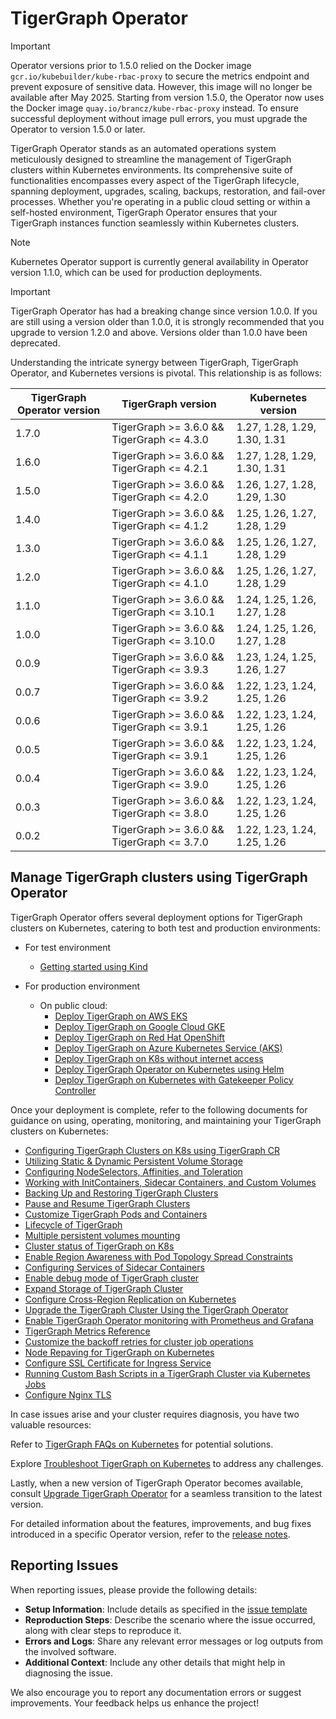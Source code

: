 # TigerGraph Operator

> [!IMPORTANT]
> Operator versions prior to 1.5.0 relied on the Docker image `gcr.io/kubebuilder/kube-rbac-proxy` to secure the metrics endpoint and prevent exposure of sensitive data. However, this image will no longer be available after May 2025. Starting from version 1.5.0, the Operator now uses the Docker image `quay.io/brancz/kube-rbac-proxy` instead. To ensure successful deployment without image pull errors, you must upgrade the Operator to version 1.5.0 or later.

TigerGraph Operator stands as an automated operations system meticulously designed to streamline the management of TigerGraph clusters within Kubernetes environments. Its comprehensive suite of functionalities encompasses every aspect of the TigerGraph lifecycle, spanning deployment, upgrades, scaling, backups, restoration, and fail-over processes. Whether you're operating in a public cloud setting or within a self-hosted environment, TigerGraph Operator ensures that your TigerGraph instances function seamlessly within Kubernetes clusters.

> [!NOTE]
> Kubernetes Operator support is currently general availability in Operator version 1.1.0, which can be used for production deployments.

> [!IMPORTANT]
> TigerGraph Operator has had a breaking change since version 1.0.0. If you are still using a version older than 1.0.0, it is strongly recommended that you upgrade to version 1.2.0 and above. Versions older than 1.0.0 have been deprecated.

Understanding the intricate synergy between TigerGraph, TigerGraph Operator, and Kubernetes versions is pivotal. This relationship is as follows:

| TigerGraph Operator version | TigerGraph version  | Kubernetes version |
|----------|----------|----------|
| 1.7.0 | TigerGraph >= 3.6.0 && TigerGraph <= 4.3.0|1.27, 1.28, 1.29, 1.30, 1.31|
| 1.6.0 | TigerGraph >= 3.6.0 && TigerGraph <= 4.2.1|1.27, 1.28, 1.29, 1.30, 1.31|
| 1.5.0 | TigerGraph >= 3.6.0 && TigerGraph <= 4.2.0|1.26, 1.27, 1.28, 1.29, 1.30|
| 1.4.0 | TigerGraph >= 3.6.0 && TigerGraph <= 4.1.2|1.25, 1.26, 1.27, 1.28, 1.29|
| 1.3.0 | TigerGraph >= 3.6.0 && TigerGraph <= 4.1.1|1.25, 1.26, 1.27, 1.28, 1.29|
| 1.2.0 | TigerGraph >= 3.6.0 && TigerGraph <= 4.1.0|1.25, 1.26, 1.27, 1.28, 1.29|
| 1.1.0 | TigerGraph >= 3.6.0 && TigerGraph <= 3.10.1|1.24, 1.25, 1.26, 1.27, 1.28|
| 1.0.0 | TigerGraph >= 3.6.0 && TigerGraph <= 3.10.0|1.24, 1.25, 1.26, 1.27, 1.28|
| 0.0.9 | TigerGraph >= 3.6.0 && TigerGraph <= 3.9.3|1.23, 1.24, 1.25, 1.26, 1.27|
| 0.0.7 | TigerGraph >= 3.6.0 && TigerGraph <= 3.9.2|1.22, 1.23, 1.24, 1.25, 1.26|
| 0.0.6 | TigerGraph >= 3.6.0 && TigerGraph <= 3.9.1|1.22, 1.23, 1.24, 1.25, 1.26|
| 0.0.5 | TigerGraph >= 3.6.0 && TigerGraph <= 3.9.1|1.22, 1.23, 1.24, 1.25, 1.26|
| 0.0.4 | TigerGraph >= 3.6.0 && TigerGraph <= 3.9.0|1.22, 1.23, 1.24, 1.25, 1.26|
| 0.0.3 | TigerGraph >= 3.6.0 && TigerGraph <= 3.8.0|1.22, 1.23, 1.24, 1.25, 1.26|
| 0.0.2 | TigerGraph >= 3.6.0 && TigerGraph <= 3.7.0|1.22, 1.23, 1.24, 1.25, 1.26|

## Manage TigerGraph clusters using TigerGraph Operator

TigerGraph Operator offers several deployment options for TigerGraph clusters on Kubernetes, catering to both test and production environments:

- For test environment

  - [Getting started using Kind](docs/02-get-started/get_started.md)

- For production environment

  - On public cloud:
    - [Deploy TigerGraph on AWS EKS](docs/03-deploy/tigergraph-on-eks.md)
    - [Deploy TigerGraph on Google Cloud GKE](docs/03-deploy/tigergraph-on-gke.md)
    - [Deploy TigerGraph on Red Hat OpenShift](docs/03-deploy/tigergraph-on-openshift.md)
    - [Deploy TigerGraph on Azure Kubernetes Service (AKS)](docs/03-deploy/tigergraph-on-aks.md)
    - [Deploy TigerGraph on K8s without internet access](docs/03-deploy/deploy-without-internet.md)
    - [Deploy TigerGraph Operator on Kubernetes using Helm](docs/03-deploy/deploy-operator-with-helm.md)
    - [Deploy TigerGraph on Kubernetes with Gatekeeper Policy Controller](docs/03-deploy/deploy-tigergraph-with-gatekeeper-policy-enforcement.md)

Once your deployment is complete, refer to the following documents for guidance on using, operating, monitoring, and maintaining your TigerGraph clusters on Kubernetes:

- [Configuring TigerGraph Clusters on K8s using TigerGraph CR](docs/08-reference/configure-tigergraph-cluster-cr-with-yaml-manifests.md)
- [Utilizing Static & Dynamic Persistent Volume Storage](docs/08-reference/static-and-dynamic-persistent-volume-storage.md)
- [Configuring NodeSelectors, Affinities, and Toleration](docs/03-deploy/configure-affinity-by-kubectl-tg.md)
- [Working with InitContainers, Sidecar Containers, and Custom Volumes](docs/03-deploy/use-custom-containers-by-kubectl-tg.md)
- [Backing Up and Restoring TigerGraph Clusters](docs/04-manage/backup-and-restore/README.md)
- [Pause and Resume TigerGraph Clusters](docs/04-manage/pause-and-resume.md)
- [Customize TigerGraph Pods and Containers](docs/03-deploy/customize-tigergraph-pod.md)
- [Lifecycle of TigerGraph](docs/03-deploy/lifecycle-of-tigergraph.md)
- [Multiple persistent volumes mounting](docs/03-deploy/multiple-persistent-volumes-mounting.md)
- [Cluster status of TigerGraph on K8s](docs/08-reference/cluster-status-of-tigergraph.md)
- [Enable Region Awareness with Pod Topology Spread Constraints](docs/03-deploy/region-awareness-with-pod-topology-spread-constraints.md)
- [Configuring Services of Sidecar Containers](docs/03-deploy/configure-services-of-sidecar-containers.md)
- [Enable debug mode of TigerGraph cluster](docs/04-manage/debug-mode.md)
- [Expand Storage of TigerGraph Cluster](docs/04-manage/expand-storage.md)
- [Configure Cross-Region Replication on Kubernetes](docs/03-deploy/configure-crr-on-k8s.md)
- [Upgrade the TigerGraph Cluster Using the TigerGraph Operator](docs/04-manage/tigergraph-upgrade.md)
- [Enable TigerGraph Operator monitoring with Prometheus and Grafana](docs/05-monitor/tigergraph-monitor-with-prometheus-grafana.md)
- [TigerGraph Metrics Reference](docs/05-monitor/tigergraph-metrics-reference.md)
- [Customize the backoff retries for cluster job operations](docs/04-manage/backoff-retries-for-cluster-job-operations.md)
- [Node Repaving for TigerGraph on Kubernetes](docs/08-reference/node-repaving-for-tigergraph-on-k8s.md)
- [Configure SSL Certificate for Ingress Service](docs/03-deploy/configure-ssl-certificate-for-ingress-service.md)
- [Running Custom Bash Scripts in a TigerGraph Cluster via Kubernetes Jobs](docs/04-manage/running-custom-bash-scripts-via-kubernetes-jobs.md)
- [Configure Nginx TLS](docs/03-deploy/configure-nginx-tls.md)

In case issues arise and your cluster requires diagnosis, you have two valuable resources:

Refer to [TigerGraph FAQs on Kubernetes](docs/07-FAQs/README.md) for potential solutions.

Explore [Troubleshoot TigerGraph on Kubernetes](docs/06-troubleshoot/README.md) to address any challenges.

Lastly, when a new version of TigerGraph Operator becomes available, consult [Upgrade TigerGraph Operator](docs/04-manage/operator-upgrade.md) for a seamless transition to the latest version.

For detailed information about the features, improvements, and bug fixes introduced in a specific Operator version, refer to the [release notes](docs/09-release-notes/README.md).

## Reporting Issues

When reporting issues, please provide the following details:

- **Setup Information**: Include details as specified in the [issue template](docs/07-FAQs/issue_report_template.md)
- **Reproduction Steps**: Describe the scenario where the issue occurred, along with clear steps to reproduce it.
- **Errors and Logs**: Share any relevant error messages or log outputs from the involved software.
- **Additional Context**: Include any other details that might help in diagnosing the issue.

We also encourage you to report any documentation errors or suggest improvements. Your feedback helps us enhance the project!
